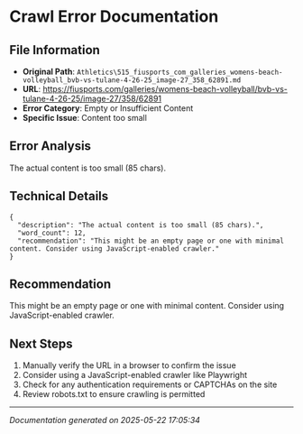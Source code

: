 # Crawl Error Documentation

## File Information
- **Original Path**: `Athletics\515_fiusports_com_galleries_womens-beach-volleyball_bvb-vs-tulane-4-26-25_image-27_358_62891.md`
- **URL**: https://fiusports.com/galleries/womens-beach-volleyball/bvb-vs-tulane-4-26-25/image-27/358/62891
- **Error Category**: Empty or Insufficient Content
- **Specific Issue**: Content too small

## Error Analysis
The actual content is too small (85 chars).

## Technical Details
```
{
  "description": "The actual content is too small (85 chars).",
  "word_count": 12,
  "recommendation": "This might be an empty page or one with minimal content. Consider using JavaScript-enabled crawler."
}
```

## Recommendation
This might be an empty page or one with minimal content. Consider using JavaScript-enabled crawler.

## Next Steps
1. Manually verify the URL in a browser to confirm the issue
2. Consider using a JavaScript-enabled crawler like Playwright
3. Check for any authentication requirements or CAPTCHAs on the site
4. Review robots.txt to ensure crawling is permitted

---
*Documentation generated on 2025-05-22 17:05:34*

